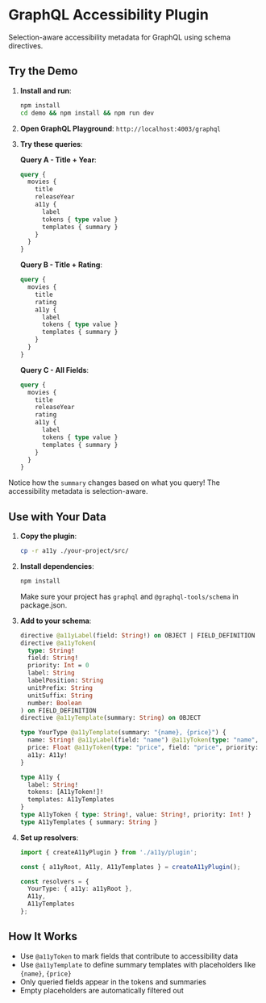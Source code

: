 # GraphQL Accessibility Plugin

Selection-aware accessibility metadata for GraphQL using schema directives.

## Try the Demo

1. **Install and run**:
   ```bash
   npm install
   cd demo && npm install && npm run dev
   ```

2. **Open GraphQL Playground**: `http://localhost:4003/graphql`

3. **Try these queries**:

   **Query A - Title + Year**:
   ```graphql
   query {
     movies {
       title
       releaseYear
       a11y {
         label
         tokens { type value }
         templates { summary }
       }
     }
   }
   ```

   **Query B - Title + Rating**:
   ```graphql
   query {
     movies {
       title
       rating
       a11y {
         label
         tokens { type value }
         templates { summary }
       }
     }
   }
   ```

   **Query C - All Fields**:
   ```graphql
   query {
     movies {
       title
       releaseYear
       rating
       a11y {
         label
         tokens { type value }
         templates { summary }
       }
     }
   }
   ```

Notice how the `summary` changes based on what you query! The accessibility metadata is selection-aware.

## Use with Your Data

1. **Copy the plugin**:
   ```bash
   cp -r a11y ./your-project/src/
   ```

2. **Install dependencies**:
   ```bash
   npm install
   ```
   
   Make sure your project has `graphql` and `@graphql-tools/schema` in package.json.

3. **Add to your schema**:
   ```graphql
   directive @a11yLabel(field: String!) on OBJECT | FIELD_DEFINITION
   directive @a11yToken(
     type: String!
     field: String!
     priority: Int = 0
     label: String
     labelPosition: String
     unitPrefix: String
     unitSuffix: String
     number: Boolean
   ) on FIELD_DEFINITION
   directive @a11yTemplate(summary: String) on OBJECT

   type YourType @a11yTemplate(summary: "{name}, {price}") {
     name: String! @a11yLabel(field: "name") @a11yToken(type: "name", field: "name", priority: 0)
     price: Float @a11yToken(type: "price", field: "price", priority: 1, unitPrefix: "$", number: true)
     a11y: A11y!
   }

   type A11y {
     label: String!
     tokens: [A11yToken!]!
     templates: A11yTemplates
   }
   type A11yToken { type: String!, value: String!, priority: Int! }
   type A11yTemplates { summary: String }
   ```

4. **Set up resolvers**:
   ```typescript
   import { createA11yPlugin } from './a11y/plugin';
   
   const { a11yRoot, A11y, A11yTemplates } = createA11yPlugin();
   
   const resolvers = {
     YourType: { a11y: a11yRoot },
     A11y,
     A11yTemplates
   };
   ```

## How It Works

- Use `@a11yToken` to mark fields that contribute to accessibility data
- Use `@a11yTemplate` to define summary templates with placeholders like `{name}`, `{price}`
- Only queried fields appear in the tokens and summaries
- Empty placeholders are automatically filtered out